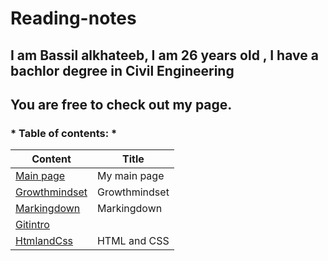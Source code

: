 # Reading-notes
## I am Bassil alkhateeb, I am 26 years old , I have a bachlor degree in Civil Engineering
## You are free to check out my page.
### * Table of contents: * 
| Content |   Title    |
| ------- | ---------- |
|  [Main page](https://github.com/Bassilalkhateeb/reading-repo) | My main page |
| [Growthmindset](https://bassilalkhateeb.github.io/reading-repo/growthmindset) | Growthmindset |
| [Markingdown](https://bassilalkhateeb.github.io/reading-repo/markingdown) | Markingdown |
| [Gitintro](https://bassilalkhateeb.github.io/reading-repo/Gitintro) | | Gitintro |
| [HtmlandCss](https://github.com/Bassilalkhateeb/reading-repo/blob/main/html%20and%20css.md) | HTML and CSS |